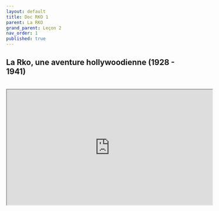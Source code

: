 ```yaml
---
layout: default
title: Doc RKO 1
parent: La RKO
grand_parent: Leçon 2
nav_order: 1
published: true
---
```

## La Rko, une aventure hollywoodienne (1928 - 1941)

<br>

<iframe src="https://drive.google.com/file/d/1qVm9LLLrgwHr3COA_OjXekwbYAvTf0Ou/preview" width="560" height="315" allow="autoplay"></iframe>